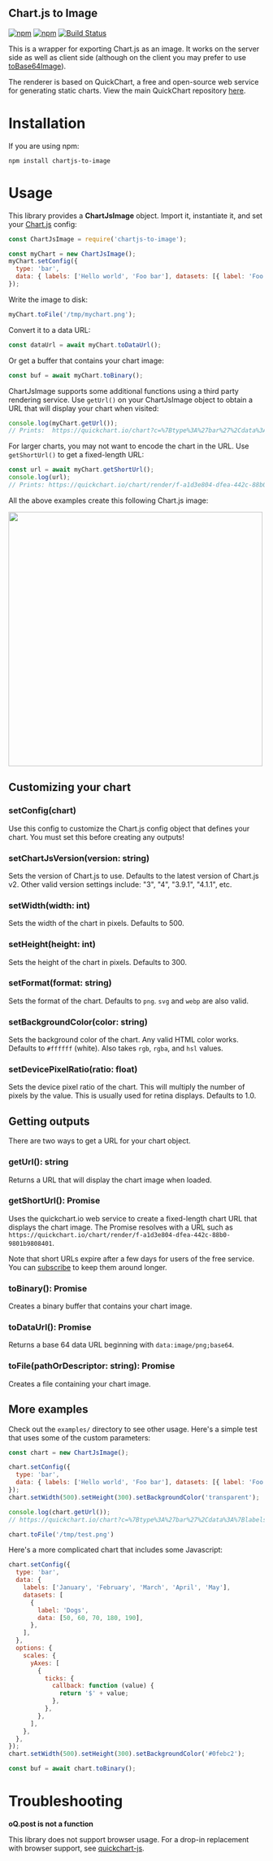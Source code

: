 Chart.js to Image
---
[![npm](https://img.shields.io/npm/v/chartjs-to-image)](https://www.npmjs.com/package/chartjs-to-image)
[![npm](https://img.shields.io/npm/dt/chartjs-to-image)](https://www.npmjs.com/package/chartjs-to-image)
[![Build Status](https://app.travis-ci.com/typpo/chartjs-to-image.svg?branch=main)](https://app.travis-ci.com/typpo/chartjs-to-image)

This is a wrapper for exporting Chart.js as an image.  It works on the server side as well as client side (although on the client you may prefer to use [toBase64Image](https://quickchart.io/documentation/chart-js/image-export/#use-tobase64image-in-the-browser)).

The renderer is based on QuickChart, a free and open-source web service for generating static charts.  View the main QuickChart repository [here](https://github.com/typpo/quickchart).

# Installation

If you are using npm:

```
npm install chartjs-to-image
```

# Usage

This library provides a **ChartJsImage** object.  Import it, instantiate it, and set your [Chart.js](https://www.chartjs.org) config:

```js
const ChartJsImage = require('chartjs-to-image');

const myChart = new ChartJsImage();
myChart.setConfig({
  type: 'bar',
  data: { labels: ['Hello world', 'Foo bar'], datasets: [{ label: 'Foo', data: [1, 2] }] },
});
```

Write the image to disk:
```js
myChart.toFile('/tmp/mychart.png');
```

Convert it to a data URL:
```js
const dataUrl = await myChart.toDataUrl();
```

Or get a buffer that contains your chart image:
```js
const buf = await myChart.toBinary();
```

ChartJsImage supports some additional functions using a third party rendering service.  Use `getUrl()` on your ChartJsImage object to obtain a URL that will display your chart when visited:

```js
console.log(myChart.getUrl());
// Prints:  https://quickchart.io/chart?c=%7Btype%3A%27bar%27%2Cdata%3A%7Blabels%3A%5B%27Hello+world%27%2C%27Foo+bar%27%5D%2Cdatasets%3A%5B%7Blabel%3A%27Foo%27%2Cdata%3A%5B1%2C2%5D%7D%5D%7D%7D&w=500&h=300&bkg=transparent&f=png
```

For larger charts, you may not want to encode the chart in the URL. Use `getShortUrl()` to get a fixed-length URL:
```js
const url = await myChart.getShortUrl();
console.log(url);
// Prints: https://quickchart.io/chart/render/f-a1d3e804-dfea-442c-88b0-9801b9808401
```

All the above examples create this following Chart.js image:

<img src="https://quickchart.io/chart?c=%7Btype%3A%27bar%27%2Cdata%3A%7Blabels%3A%5B%27Hello+world%27%2C%27Foo+bar%27%5D%2Cdatasets%3A%5B%7Blabel%3A%27Foo%27%2Cdata%3A%5B1%2C2%5D%7D%5D%7D%7D&w=500&h=300&bkg=transparent&f=png" width=500 />

## Customizing your chart

### setConfig(chart)

Use this config to customize the Chart.js config object that defines your chart.  You must set this before creating any outputs!

### setChartJsVersion(version: string)

Sets the version of Chart.js to use.  Defaults to the latest version of Chart.js v2.  Other valid version settings include: "3", "4", "3.9.1", "4.1.1", etc.

### setWidth(width: int)

Sets the width of the chart in pixels.  Defaults to 500.

### setHeight(height: int)

Sets the height of the chart in pixels.  Defaults to 300.

### setFormat(format: string)

Sets the format of the chart.  Defaults to `png`.  `svg` and `webp` are also valid.

### setBackgroundColor(color: string)

Sets the background color of the chart.  Any valid HTML color works.  Defaults to `#ffffff` (white).  Also takes `rgb`, `rgba`, and `hsl` values.

### setDevicePixelRatio(ratio: float)

Sets the device pixel ratio of the chart.  This will multiply the number of pixels by the value.  This is usually used for retina displays.  Defaults to 1.0.

## Getting outputs

There are two ways to get a URL for your chart object.

### getUrl(): string

Returns a URL that will display the chart image when loaded.

### getShortUrl(): Promise<string>

Uses the quickchart.io web service to create a fixed-length chart URL that displays the chart image.  The Promise resolves with a URL such as `https://quickchart.io/chart/render/f-a1d3e804-dfea-442c-88b0-9801b9808401`.

Note that short URLs expire after a few days for users of the free service.  You can [subscribe](https://quickchart.io/pricing/) to keep them around longer.

### toBinary(): Promise<Buffer>

Creates a binary buffer that contains your chart image.

### toDataUrl(): Promise<string>

Returns a base 64 data URL beginning with `data:image/png;base64`.

### toFile(pathOrDescriptor: string): Promise

Creates a file containing your chart image.

## More examples

Check out the `examples/` directory to see other usage.  Here's a simple test that uses some of the custom parameters:

```js
const chart = new ChartJsImage();

chart.setConfig({
  type: 'bar',
  data: { labels: ['Hello world', 'Foo bar'], datasets: [{ label: 'Foo', data: [1, 2] }] },
});
chart.setWidth(500).setHeight(300).setBackgroundColor('transparent');

console.log(chart.getUrl());
// https://quickchart.io/chart?c=%7Btype%3A%27bar%27%2Cdata%3A%7Blabels%3A%5B%27Hello+world%27%2C%27Foo+bar%27%5D%2Cdatasets%3A%5B%7Blabel%3A%27Foo%27%2Cdata%3A%5B1%2C2%5D%7D%5D%7D%7D&w=500&h=300&bkg=transparent&f=png

chart.toFile('/tmp/test.png')
```

Here's a more complicated chart that includes some Javascript:

```js
chart.setConfig({
  type: 'bar',
  data: {
    labels: ['January', 'February', 'March', 'April', 'May'],
    datasets: [
      {
        label: 'Dogs',
        data: [50, 60, 70, 180, 190],
      },
    ],
  },
  options: {
    scales: {
      yAxes: [
        {
          ticks: {
            callback: function (value) {
              return '$' + value;
            },
          },
        },
      ],
    },
  },
});
chart.setWidth(500).setHeight(300).setBackgroundColor('#0febc2');

const buf = await chart.toBinary();
```

# Troubleshooting

**oQ.post is not a function**

This library does not support browser usage. For a drop-in replacement with browser support, see [quickchart-js](https://github.com/typpo/quickchart-js).
